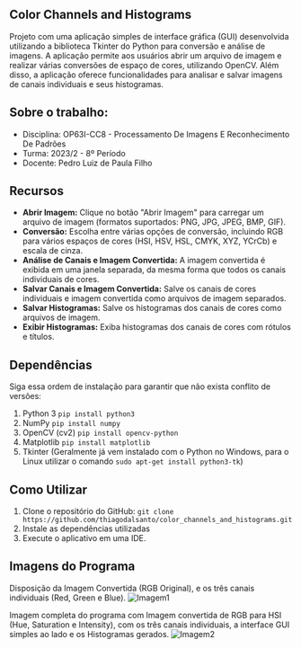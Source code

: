 ## Color Channels and Histograms
Projeto com uma aplicação simples de interface gráfica (GUI) desenvolvida utilizando a biblioteca Tkinter do Python para conversão e análise de imagens. A aplicação permite aos usuários abrir um arquivo de imagem e realizar várias conversões de espaço de cores, utilizando OpenCV. Além disso, a aplicação oferece funcionalidades para analisar e salvar imagens de canais individuais e seus histogramas. 

## Sobre o trabalho:

* Disciplina: OP63I-CC8 - Processamento De Imagens E Reconhecimento De Padrões	
* Turma: 2023/2 - 8º Período
* Docente: Pedro Luiz de Paula Filho

## Recursos 
- **Abrir Imagem:** Clique no botão "Abrir Imagem" para carregar um arquivo de imagem (formatos suportados: PNG, JPG, JPEG, BMP, GIF).
- **Conversão:** Escolha entre várias opções de conversão, incluindo RGB para vários espaços de cores (HSI, HSV, HSL, CMYK, XYZ, YCrCb) e escala de cinza.
- **Análise de Canais e  Imagem Convertida:** A imagem convertida é exibida em uma janela separada, da mesma forma que todos os canais individuais de cores.
- **Salvar Canais e Imagem Convertida:** Salve os canais de cores individuais e imagem convertida como arquivos de imagem separados.
- **Salvar Histogramas:** Salve os histogramas dos canais de cores como arquivos de imagem.
- **Exibir Histogramas:** Exiba histogramas dos canais de cores com rótulos e títulos.

## Dependências

Siga essa ordem de instalação para garantir que não exista conflito de versões:
1. Python 3 `pip install python3`
2. NumPy `pip install numpy`
3. OpenCV (cv2) `pip install opencv-python`
4. Matplotlib `pip install matplotlib`
5. Tkinter (Geralmente já vem instalado com o Python no Windows, para o Linux utilizar o comando `sudo apt-get install python3-tk`)

## Como Utilizar

1. Clone o repositório do GitHub: `git clone https://github.com/thiagodalsanto/color_channels_and_histograms.git`
2. Instale as dependências utilizadas
3. Execute o aplicativo em uma IDE.

## Imagens do Programa

Disposição da Imagem Convertida (RGB Original), e os três canais individuais (Red, Green e Blue).
![Imagem1](https://i.imgur.com/GM5dVgM.png)

Imagem completa do programa com Imagem convertida de RGB para HSI (Hue, Saturation e Intensity), com os três canais individuais, a interface GUI simples ao lado e os Histogramas gerados.
![Imagem2](https://i.imgur.com/CC60FYs.png)  
